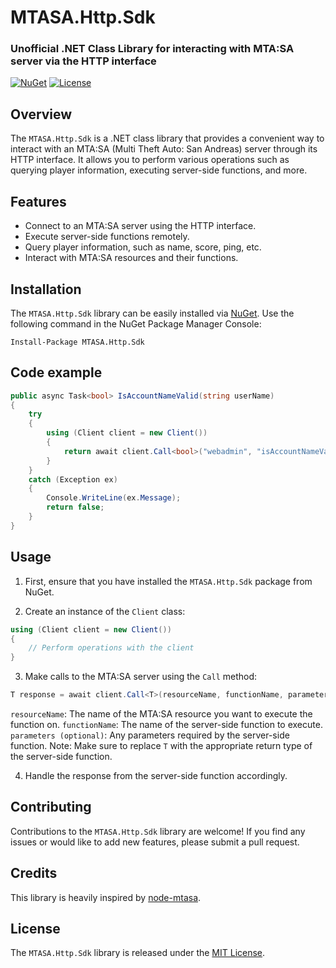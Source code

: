 # MTASA.Http.Sdk
### Unofficial .NET Class Library for interacting with MTA:SA server via the HTTP interface

[![NuGet](https://img.shields.io/nuget/v/MTASA.Http.Sdk.svg)](https://www.nuget.org/packages/MTASA.Http.Sdk/)
[![License](https://img.shields.io/github/license/Luminaire1337/dotnet-mtasa-http-sdk.svg)](https://github.com/Luminaire1337/dotnet-mtasa-http-sdk/blob/main/LICENSE)

## Overview
The `MTASA.Http.Sdk` is a .NET class library that provides a convenient way to interact with an MTA:SA (Multi Theft Auto: San Andreas) server through its HTTP interface. It allows you to perform various operations such as querying player information, executing server-side functions, and more.

## Features
- Connect to an MTA:SA server using the HTTP interface.
- Execute server-side functions remotely.
- Query player information, such as name, score, ping, etc.
- Interact with MTA:SA resources and their functions.

## Installation
The `MTASA.Http.Sdk` library can be easily installed via [NuGet](https://www.nuget.org/packages/MTASA.Http.Sdk/). Use the following command in the NuGet Package Manager Console:

```shell
Install-Package MTASA.Http.Sdk
```

## Code example
```csharp
public async Task<bool> IsAccountNameValid(string userName)
{
    try
    {
        using (Client client = new Client())
        {
            return await client.Call<bool>("webadmin", "isAccountNameValid", userName);
        }
    }
    catch (Exception ex)
    {
        Console.WriteLine(ex.Message);
        return false;
    }
}
```

## Usage
1. First, ensure that you have installed the `MTASA.Http.Sdk` package from NuGet.

2. Create an instance of the `Client` class:
```csharp
using (Client client = new Client())
{
    // Perform operations with the client
}
```

3. Make calls to the MTA:SA server using the `Call` method:
```csharp
T response = await client.Call<T>(resourceName, functionName, parameters);
```
`resourceName`: The name of the MTA:SA resource you want to execute the function on.
`functionName`: The name of the server-side function to execute.
`parameters (optional)`: Any parameters required by the server-side function.
Note: Make sure to replace `T` with the appropriate return type of the server-side function.

4. Handle the response from the server-side function accordingly.

## Contributing
Contributions to the `MTASA.Http.Sdk` library are welcome! If you find any issues or would like to add new features, please submit a pull request.

## Credits
This library is heavily inspired by [node-mtasa](https://github.com/4O4/node-mtasa).

## License
The `MTASA.Http.Sdk` library is released under the [MIT License](https://github.com/Luminaire1337/dotnet-mtasa-http-sdk/blob/main/LICENSE).
